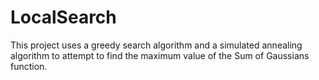 # LocalSearch
This project uses a greedy search algorithm and a simulated annealing algorithm to attempt to find the maximum value of the Sum of Gaussians function.
